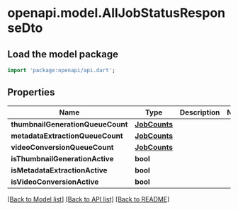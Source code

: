 # openapi.model.AllJobStatusResponseDto

## Load the model package
```dart
import 'package:openapi/api.dart';
```

## Properties
Name | Type | Description | Notes
------------ | ------------- | ------------- | -------------
**thumbnailGenerationQueueCount** | [**JobCounts**](JobCounts.md) |  | 
**metadataExtractionQueueCount** | [**JobCounts**](JobCounts.md) |  | 
**videoConversionQueueCount** | [**JobCounts**](JobCounts.md) |  | 
**isThumbnailGenerationActive** | **bool** |  | 
**isMetadataExtractionActive** | **bool** |  | 
**isVideoConversionActive** | **bool** |  | 

[[Back to Model list]](../README.md#documentation-for-models) [[Back to API list]](../README.md#documentation-for-api-endpoints) [[Back to README]](../README.md)



